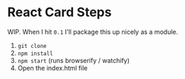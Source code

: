 # React Card Steps

WIP. When I hit `0.1` I'll package this up nicely as a module.

1) `git clone`
2) `npm install`
3) `npm start` (runs browserify / watchify)
4) Open the index.html file
